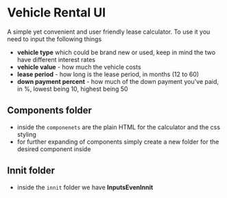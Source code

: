 # Vehicle Rental UI

A simple yet convenient and user friendly lease calculator. To use it you need to input the following things
 - **vehicle type** which could be brand new or used, keep in mind the two have different interest rates
 - **vehicle value** - how much the vehicle costs
 - **lease period** - how long is the lease period, in months (12 to 60)
 - **down payment percent** - how much of the down payment you've paid, in %, lowest being 10, highest being 50

## Components folder
 - inside the `componenets` are the plain HTML for the calculator and the css styling
 - for further expanding of components simply create a new folder for the desired component inside

## Innit folder
 - inside the `innit` folder we have **InputsEvenInnit**